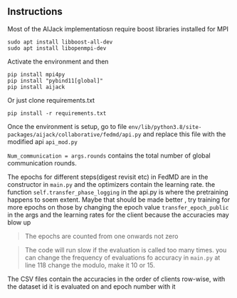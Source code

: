 ## Instructions

Most of the AIJack implementatiosn require boost libraries installed for MPI

```
sudo apt install libboost-all-dev
sudo apt install libopenmpi-dev

```

Activate the environment and then 

```
pip install mpi4py
pip install "pybind11[global]"
pip install aijack
```

Or just clone requirements.txt

```
pip install -r requirements.txt
```

Once the environment is setup, go to file `env/lib/python3.8/site-packages/aijack/collaborative/fedmd/api.py`
and replace this file with the modified api `api_mod.py`


`Num_communication = args.rounds` contains the total number of global communication rounds.


The epochs for different steps(digest revisit etc) in FedMD are in the constructor in `main.py` and the optimizers contain the learning rate.
the function `self.transfer_phase_logging` in the api.py is where the pretraining happens to soem extent. Maybe that should be made better , try training for more epochs on those by changing the epoch value `transfer_epoch_public` in the args and the learning rates for the client because the accuracies may blow up

> The epochs are counted from one onwards not zero


> The code will run slow if the evaluation is called too many times. you can change the frequency of evaluations fo accuracy in `main.py` at line 118
change the modulo, make it 10 or 15.

The CSV files contain the accuracies in the order of clients row-wise, with the dataset id it is evaluated on and epoch number with it


